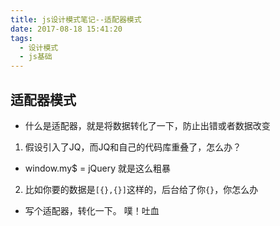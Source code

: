 ```yaml
---
title: js设计模式笔记--适配器模式
date: 2017-08-18 15:41:20
tags:
  - 设计模式
  - js基础
---
```

## 适配器模式
* 什么是适配器，就是将数据转化了一下，防止出错或者数据改变
1. 假设引入了JQ，而JQ和自己的代码库重叠了，怎么办？
  * window.my$ = jQuery 就是这么粗暴
2. 比如你要的数据是``[{},{}]``这样的，后台给了你``{}``，你怎么办
  * 写个适配器，转化一下。 噗！吐血